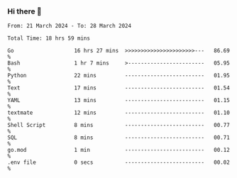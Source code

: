 ### Hi there 👋

<!--
**zhumeme/zhumeme** is a ✨ _special_ ✨ repository because its `README.md` (this file) appears on your GitHub profile.

Here are some ideas to get you started:

- 🔭 I’m currently working on ...
- 🌱 I’m currently learning ...
- 👯 I’m looking to collaborate on ...
- 🤔 I’m looking for help with ...
- 💬 Ask me about ...
- 📫 How to reach me: ...
- 😄 Pronouns: ...
- ⚡ Fun fact: ...
-->

<!--START_SECTION:waka-->

```all_time
From: 21 March 2024 - To: 28 March 2024

Total Time: 18 hrs 59 mins

Go                   16 hrs 27 mins  >>>>>>>>>>>>>>>>>>>>>>---   86.69 %
Bash                 1 hr 7 mins     >------------------------   05.95 %
Python               22 mins         -------------------------   01.95 %
Text                 17 mins         -------------------------   01.54 %
YAML                 13 mins         -------------------------   01.15 %
textmate             12 mins         -------------------------   01.10 %
Shell Script         8 mins          -------------------------   00.77 %
SQL                  8 mins          -------------------------   00.71 %
go.mod               1 min           -------------------------   00.12 %
.env file            0 secs          -------------------------   00.02 %
```

<!--END_SECTION:waka-->
